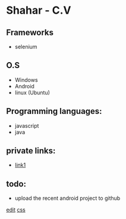 Shahar - C.V
=====

Frameworks
-----
- selenium

O.S
------
- Windows
- Android
- linux (Ubuntu)

Programming languages:
-----
- javascript
- java

private links:
-------
- [link1](www.google.com)



todo:
-----
- upload the recent android project to github



[edit](https://github.com/shahar11/shahar11.github.com/edit/master/README.md)
[css](https://github.com/shahar11/shahar11.github.com/generated_pages/new)
